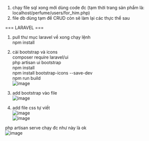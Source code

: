 1. chạy file sql xong mới dùng code đc 
(tạm thời trang sản phẩm là: localhost/perfume/users/for_him.php)
2. file db dùng tạm để CRUD còn sẽ làm lại các thực thể sau

=== LARAVEL ===
1. pull thư mục laravel về xong chạy lệnh    
npm install
2. cài bootstrap và icons    
composer require laravel/ui    
php artisan ui bootstrap    
npm install    
npm install bootstrap-icons --save-dev    
npm run build    
![image](https://github.com/tamgtasa2611/perfume_store/assets/97651251/ab80bb7c-0723-4824-8b33-aeda3248f4c3)    

3. add bootstrap vào file    
![image](https://github.com/tamgtasa2611/perfume_store/assets/97651251/c8fca025-f080-4334-976e-13e1ca64cb0f)    

4. add file css tự viết     
![image](https://github.com/tamgtasa2611/perfume_store/assets/97651251/c3834c75-874d-4ae2-9d05-6257c6d66af1)    
![image](https://github.com/tamgtasa2611/perfume_store/assets/97651251/97ce3088-2b4a-4d02-aaad-51bd74e44e95)      

php artisan serve chạy đc như này là ok    
![image](https://github.com/tamgtasa2611/perfume_store/assets/97651251/79b28d65-0343-4261-9995-141e74fdc9cc)    


